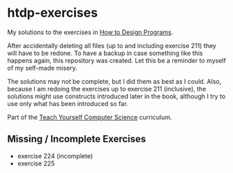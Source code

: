 # htdp-exercises
My solutions to the exercises in [How to Design Programs](https://htdp.org/).

After accidentally deleting all files (up to and including exercise 211) they
will have to be redone. To have a backup in case something like this happens 
again, this repository was created. Let this be a reminder to myself of my 
self-made misery.

The solutions may not be complete, but I did them as best as I could. Also,
because I am redoing the exercises up to exercise 211 (inclusive), the solutions
might use constructs introduced later in the book, although I try to use only
what has been introduced so far.

Part of the [Teach Yourself Computer Science](https://teachyourselfcs.com/) 
curriculum.

## Missing / Incomplete Exercises
* exercise 224 (incomplete)
* exercise 225
